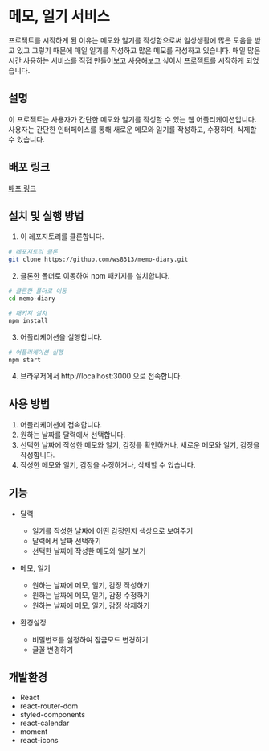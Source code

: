 # 메모, 일기 서비스

프로젝트를 시작하게 된 이유는 메모와 일기를 작성함으로써 일상생활에 많은 도움을 받고 있고 그렇기 때문에 매일 일기를 작성하고 많은 메모를 작성하고 있습니다. 매일 많은 시간 사용하는 서비스를 직접 만들어보고 사용해보고 싶어서 프로젝트를 시작하게 되었습니다.

## 설명

이 프로젝트는 사용자가 간단한 메모와 일기를 작성할 수 있는 웹 어플리케이션입니다. 사용자는 간단한 인터페이스를 통해 새로운 메모와 일기를 작성하고, 수정하며, 삭제할 수 있습니다.

## 배포 링크

[배포 링크](https://memo-diary.netlify.app/)

## 설치 및 실행 방법

1. 이 레포지토리를 클론합니다.

```bash
# 레포지토리 클론
git clone https://github.com/ws8313/memo-diary.git
```

2. 클론한 폴더로 이동하여 npm 패키지를 설치합니다.

```bash
# 클론한 폴더로 이동
cd memo-diary

# 패키지 설치
npm install
```

3. 어플리케이션을 실행합니다.

```bash
# 어플리케이션 실행
npm start
```

4. 브라우저에서 http://localhost:3000 으로 접속합니다.

## 사용 방법

1. 어플리케이션에 접속합니다.
2. 원하는 날짜를 달력에서 선택합니다.
3. 선택한 날짜에 작성한 메모와 일기, 감정를 확인하거나, 새로운 메모와 일기, 감정을 작성합니다.
4. 작성한 메모와 일기, 감정을 수정하거나, 삭제할 수 있습니다.

## 기능

- 달력

  - 일기를 작성한 날짜에 어떤 감정인지 색상으로 보여주기
  - 달력에서 날짜 선택하기
  - 선택한 날짜에 작성한 메모와 일기 보기

- 메모, 일기

  - 원하는 날짜에 메모, 일기, 감정 작성하기
  - 원하는 날짜에 메모, 일기, 감정 수정하기
  - 원하는 날짜에 메모, 일기, 감정 삭제하기

- 환경설정
  - 비밀번호를 설정하여 잠금모드 변경하기
  - 글꼴 변경하기

## 개발환경

- React
- react-router-dom
- styled-components
- react-calendar
- moment
- react-icons
